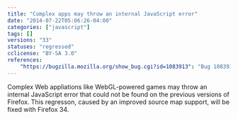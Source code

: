 ```yaml
---
title: "Complex apps may throw an internal JavaScript error"
date: "2014-07-22T05:06:26-04:00"
categories: ["javascript"]
tags: []
versions: "33"
statuses: "regressed"
cclicense: "BY-SA 3.0"
references:
    "https://bugzilla.mozilla.org/show_bug.cgi?id=1083913": "Bug 1083913 – Switch statement too large internal error"
---
```

Complex Web appliations like WebGL-powered games may throw an internal JavaScript error that could not be found on the previous versions of Firefox. This regresson, caused by an improved source map support, will be fixed with Firefox 34.
